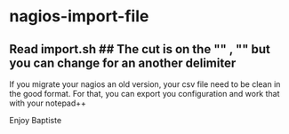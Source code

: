 # nagios-import-file

## Read import.sh ## The cut is on the "" , "" but you can change for an another delimiter

If you migrate your nagios an old version, your csv file need to be clean in the good format. For that, you can export you configuration and work that with your notepad++

Enjoy
Baptiste
